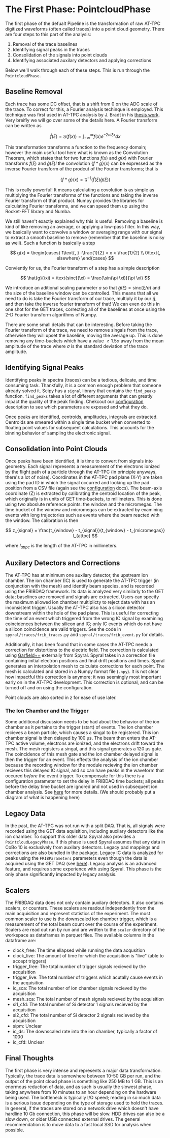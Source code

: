 # The First Phase: PointcloudPhase

The first phase of the defualt Pipeline is the transformation of raw AT-TPC digitized waveforms (often called traces) into a point cloud geometry. There are four steps to this part of the analysis:

1. Removal of the trace baselines
2. Identifying signal peaks in the traces
3. Consolidation of the signals into point clouds
4. Identifying associated auxilary detectors and applying corrections

Below we'll walk through each of these steps. This is run through the `PointcloudPhase`.

## Baseline Removal

Each trace has some DC offset, that is a shift from 0 on the ADC scale of the trace. To correct for this, a Fourier analysis techinque is employed. This technique was first used in AT-TPC analysis by J. Bradt in his [thesis work](https://d.lib.msu.edu/etd/4837?q=Bradt%20at-tpc). Very breifly we will go over some of the details here. A Fourier transform can be written as

$$
    \hat{f}(\xi) = \mathfrak{F}(f(x)) = \int^\infty_{-\infty} f(x)e^{-2\pi i \xi x} dx
$$

This transformation transforms a function to the frequency domain; however the main useful tool here what is known as the Convolution Theorem, which states that for two functions $f(x)$ and $g(x)$ with Fourier transforms $\hat{f}(\xi)$ and $\hat{g}(\xi)l$ the convolution $\{f * g\}(x)$ can be expressed as the inverse Fourier transform of the prodcut of the Fourier transforms; that is

$$
    \{f * g\}(x) = \mathfrak{F}^{-1}(\hat{f}(\xi)  \hat{g}(\xi))
$$

This is really powerful! It means calculating a covolution is as simple as multiplying the Fourier transforms of the functions and taking the inverse Fourier transform of that product. Numpy provides the libraries for calculating Fourier transforms, and we can speed them up using the Rocket-FFT library and Numba.

We still haven't exactly explained why this is useful. Removing a baseline is kind of like removing an average, or applying a low-pass filter. In this way, we basically want to convolve a window or averaging range with our signal to extract a smooth baseline to remove (remember that the baseline is noisy as well). Such a function is basically a step

$$
    g(x) = \begin{cases} 1\text{, } -\frac{1}{2} < x < \frac{1}{2} \\ 0\text{, elsewhere} \end{cases}
$$

Conviently for us, the Fourier transform of a step has a simple description

$$
    \hat{g}(\xi) = \text{sinc}(\xi) = \frac{\sin(\pi \xi)}{\pi \xi}
$$

We introduce an aditional scaling parameter $a$ so that $\hat{g}(\xi) = \text{sinc}(\xi/a)$ and the size of the baseline window can be controlled. This means that all we need to do is take the Fourier transform of our trace, multiply it by our $\hat{g}$, and then take the inverse fourier transform of that! We can even do this in one shot for the GET traces, correcting all of the baselines at once using the 2-D Fourier transform algorithms of Numpy.

There are some small details that can be interesting. Before taking the Fourier transform of the trace, we need to remove singals from the trace, otherwise they will upset the baseline, moving the average up. This is done removing any time-buckets which have a value $\ge 1.5 \sigma$ away from the mean amplitude of the trace where $\sigma$ is the standard deviation of the trace amplitude.

## Identifying Signal Peaks

Identifying peaks in spectra (traces) can be a tedious, delicate, and time consuming task. Thankfully, it is a common enough problem that someone already solved it. Scipy has a `signal` library that contains the `find_peaks` function. `find_peaks` takes a lot of different arguments that can greatly impact the quality of the peak finding. Chekcout our [configuration](../config/traces.md) description to see which parameters are exposed and what they do.

Once peaks are identified, centroids, amplitudes, integrals are extracted. Centroids are smeared within a single time bucket when converted to floating point values for subsequent calculations. This accounts for the binning behavior of sampling the electronic signal.

## Consolidation into Point Clouds

Once peaks have been identified, it is time to convert from signals into geometry. Each signal represents a measurement of the electrons ionized by the flight path of a particle through the AT-TPC (in principle anyways, there's a lot of noise). Coordinates in the AT-TPC pad plane (X-Y) are taken using the pad ID in which the signal occurred and looking up the pad position from a CSV file (again see the [configuration](../config/pad.md) docs). The beam-axis coordinate (Z) is extracted by calibrating the centroid location of the peak, which originally is in units of GET time-buckets, to millimeters. This is done using two aboslute reference points: the window and the micromegas. The time bucket of the window and micromegas can be extracted by examining events with long trajectories such as events where the beam reacted with the window. The calibration is then

$$
    z_{signal} = \frac{t_{window} - t_{signal}}{t_{window} - t_{micromegas}} l_{attpc}
$$

where $l_{attpc}$ is the length of the AT-TPC in millimeters.

## Auxilary Detectors and Corrections

The AT-TPC has at minimum one auxilary detector, the upstream ion chamber. The ion chamber (IC) is used to generate the AT-TPC trigger (in conjunction with the mesh) and identify beam species, and is recorded using the FRIBDAQ framework. Its data is analyzed very similarly to the GET data; baselines are removed and signals are extracted. Users can specify the maximum allowed ion chamber multiplicty to reject data with has an inconsistent trigger. Usually the AT-TPC also has a silicon detector downstream within the hole of the pad plane. This is useful for correcting the time of an event which triggered from the wrong IC signal by examining coincidences between the silicon and IC; only IC events which do not have a silicon coincidence are valid triggers. See the code in `spyral/traces/frib_traces.py` and `spyral/traces/frib_event.py` for details.

Additionally, it has been found that in some cases the AT-TPC needs a correction for distortions to the electric field. The correction is calculated using [Garfield++](https://gitlab.cern.ch/garfield/garfieldpp) externally from Spyral. Spyral takes in a correction file containing initial electron positions and final drift positions and times. Spyral generates an interpolation mesh to calculate corrections for each point. The mesh is calculated and stored in a Numpy format file (`.npy`). It is not clear how impactful this correction is anymore; it was seemingly most important early on in the AT-TPC development. This correction is optional, and can be turned off and on using the configuration.

Point clouds are also sorted in z for ease of use later.

### The Ion Chamber and the Trigger

Some additional discussion needs to be had about the behavior of the ion chamber as it pertains to the trigger (start) of events. The ion chamber recieves a beam particle, which causes a singal to be registered. This ion chamber signal is then delayed by 100 &mu;s. The beam then enters the AT-TPC active volume, electrons are ionized, and the electrons drift toward the mesh. The mesh registers a singal, and this signal generates a 120 &mu;s gate. The coincidence of this mesh gate and the ion chamber delayed signal is then the trigger for an event. This effects the analysis of the ion chamber because the recording window for the module recieving the ion chamber recieves this delayed IC signal, and so can have peaks in the waveform that occured *before* the event trigger. To compensate for this there is a configuration parameter to set the delay in FRIBDAQ time buckets; all peaks before the delay time bucket are ignored and not used in subsequent ion chamber analysis. See [here](../config/traces.md) for more details. (We should probably put a diagram of what is happening here)

## Legacy Data

In the past, the AT-TPC was not run with a split DAQ. That is, all signals were recorded using the GET data aquisition, including auxilary detectors like the ion chamber. To support this older data Spyral also provides a `PointcloudLegacyPhase`. If this phase is used Spyral assumes that any data in CoBo 10 is exclusively from auxilary detectors. Legacy pad mappings and corrections are also bundled in the package. Legacy IC data is analyzed for peaks using the `FRIBParameters` parameters even though the data is acquired using the GET DAQ (see [here](../config/traces.md)). Legacy analysis is an advanced feature, and requires some experience with using Spyral. This phase is the only phase significantly impacted by legacy analysis.

## Scalers

The FRIBDAQ data does not only contain auxilary detectors. It also contains scalers, or counters. These scalers are readout independently from the main acquisition and represent statistics of the experiment. The most common scaler to use is the downscaled ion chamber trigger, which is a measurement of the total beam count over the course of the experiment. Scalers are read out run by run and are written to the `scaler` directory of the workspace as dataframes in parquet files. The available columns in the dataframe are:

- clock_free: The time ellapsed while running the data acqusition
- clock_live: The amount of time for which the acquisition is "live" (able to accept triggers)
- trigger_free: The total number of trigger signals recieved by the acquisition
- trigger_live: The total number of triggers which acutally cause events in the acquisition
- ic_sca: The total number of ion chamber signals recieved by the acquisition
- mesh_sca: The total number of mesh signals recieved by the acquisition
- si1_cfd: The total number of Si detector 1 signals recieved by the acquisition
- si2_cfd: The total number of Si detector 2 signals recieved by the acquisition
- sipm: Unclear
- ic_ds: The downscaled rate into the ion chamber, typically a factor of 1000
- ic_cfd: Unclear

## Final Thoughts

The first phase is very intense and represents a major data transformation. Typically, the trace data is somewhere between 10-50 GB per run, and the output of the point cloud phase is something like 250 MB to 1 GB. This is an enormous reduction of data, and as such is usually the slowest phase, taking anywhere from 10 minutes to an hour depending on the hardware being used. The bottleneck is typically I/O speed; reading in so much data is a serious issue depending on the type of storage used to hold the traces. In general, if the traces are stored on a network drive which doesn't have hardline 10 Gb connection, this phase will be slow. HDD drives can also be a slow down, or older USB connected external drives. The general recommendation is to move data to a fast local SSD for analysis when possible.
